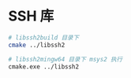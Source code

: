 # SSH 库

```bash
# libssh2build 目录下
cmake ../libssh2

# libssh2mingw64 目录下 msys2 执行
cmake.exe ../libssh2
```